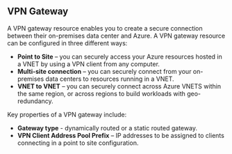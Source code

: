 ## VPN Gateway
A VPN gateway resource enables you to create a secure connection between their on-premises data center and Azure. A VPN gateway resource can be configured in three different ways:

* **Point to Site** – you can securely access your Azure resources hosted in a VNET by using a VPN client from any computer. 
* **Multi-site connection** – you can securely connect from your on-premises data centers to resources running in a VNET. 
* **VNET to VNET** – you can securely connect across Azure VNETS within the same region, or across regions to build workloads with geo-redundancy.

Key properties of a VPN gateway include:

* **Gateway type** - dynamically routed or a static routed gateway. 
* **VPN Client Address Pool Prefix** – IP addresses to be assigned to clients connecting in a point to site configuration.

